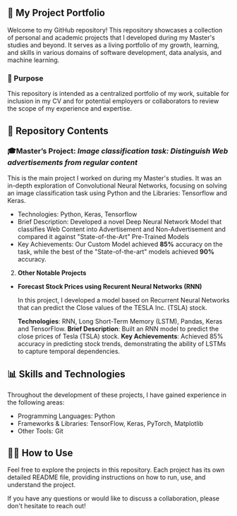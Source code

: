 ## 🚀 My Project Portfolio

Welcome to my GitHub repository! This repository showcases a collection of personal and academic projects that I developed during my Master's studies and beyond. It serves as a living portfolio of my growth, learning, and skills in various domains of software development, data analysis, and machine learning.

### 🎯 Purpose

This repository is intended as a centralized portfolio of my work, suitable for inclusion in my CV and for potential employers or collaborators to review the scope of my experience and expertise.

## 📁 Repository Contents
### 🎓**Master’s Project:** *Image classification task: Distinguish Web advertisements from regular content*
   
   This is the main project I worked on during my Master's studies. It was an in-depth exploration of Convolutional Neural Networks, focusing on solving an image classification task using Python and the Libraries: Tensorflow and Keras.

* Technologies: Python, Keras, Tensorflow
* Brief Description: Developed a novel Deep Neural Network Model that classifies Web Content into Advertisement and Non-Advertisement and compared it against "State-of-the-Art" Pre-Trained Models
* Key Achievements: Our Custom Model achieved **85%** accuracy on the task, while the best of the "State-of-the-art" models achieved **90%** accuracy.

2. **Other Notable Projects**
   
* __Forecast Stock Prices using Recurent Neural Networks (RNN)__
  
   In this project, I developed a model based on Recurrent Neural Networks that can predict the Close values of the TESLA Inc. (TSLA) stock.
  
   **Technologies**: RNN, Long Short-Term Memory (LSTM), Pandas, Keras and TensorFlow.
   **Brief Description**: Built an RNN model to predict the close prices of Tesla (TSLA) stock.
   **Key Achievements**: Achieved 85% accuracy in predicting stock trends, demonstrating the ability of LSTMs to capture temporal dependencies.


## 📊 Skills and Technologies
Throughout the development of these projects, I have gained experience in the following areas:

* Programming Languages: Python
* Frameworks & Libraries: TensorFlow, Keras, PyTorch, Matplotlib
* Other Tools: Git
  
## 🧑‍💻 How to Use
Feel free to explore the projects in this repository. Each project has its own detailed README file, providing instructions on how to run, use, and understand the project.

If you have any questions or would like to discuss a collaboration, please don't hesitate to reach out!
